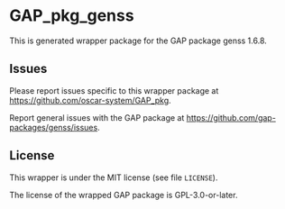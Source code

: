 # GAP_pkg_genss

This is generated wrapper package for the GAP package genss 1.6.8.

## Issues

Please report issues specific to this wrapper package at <https://github.com/oscar-system/GAP_pkg>.

Report general issues with the GAP package at <https://github.com/gap-packages/genss/issues>.

## License

This wrapper is under the MIT license (see file `LICENSE`).

The license of the wrapped GAP package is GPL-3.0-or-later.
